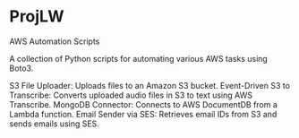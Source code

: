 # ProjLW
AWS Automation Scripts

A collection of Python scripts for automating various AWS tasks using Boto3.

S3 File Uploader: Uploads files to an Amazon S3 bucket.
Event-Driven S3 to Transcribe: Converts uploaded audio files in S3 to text using AWS Transcribe.
MongoDB Connector: Connects to AWS DocumentDB from a Lambda function.
Email Sender via SES: Retrieves email IDs from S3 and sends emails using SES.

